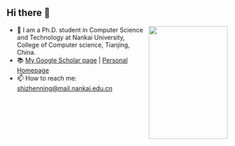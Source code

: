 ## Hi there 👋

<img align="right" src="https://www.flashszn.cn/images/me.jpg" height="257.5" width="180" />

- 🌱 I am a Ph.D. student in Computer Science and Technology at Nankai University, College of Computer science, Tianjing, China.
- :books: [My Google Scholar page](https://scholar.google.com.hk/citations?user=IJiK74oAAAAJ&hl=zh-CN) | [Personal Homepage
](https://www.flashszn.cn/)
- 📫 How to reach me: shizhenning@mail.nankai.edu.cn

<!--
**YukinoshitaLove/YukinoshitaLove** is a ✨ _special_ ✨ repository because its `README.md` (this file) appears on your GitHub profile.

Here are some ideas to get you started:

- 🔭 I’m currently working on ...
- 🌱 I’m currently learning ...
- 👯 I’m looking to collaborate on ...
- 🤔 I’m looking for help with ...
- 💬 Ask me about ...
- 📫 How to reach me: ...
- 😄 Pronouns: ...
- ⚡ Fun fact: ...
-->
